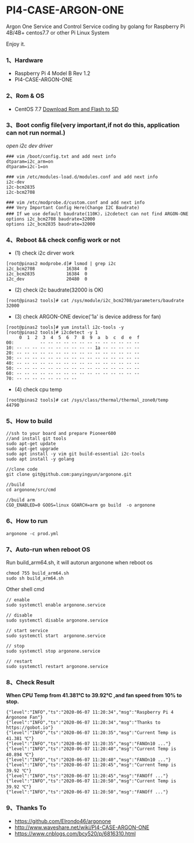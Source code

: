 # PI4-CASE-ARGON-ONE
Argon One Service and Control Service  coding by golang  for Raspberry Pi 4B/4B+ centos7.7 or other Pi Linux System

Enjoy it.

### 1、Hardware 
- Raspberry Pi 4 Model B Rev 1.2
- PI4-CASE-ARGON-ONE

### 2、Rom & OS 
- CentOS 7.7 [Download Rom and Flash to SD](!https://www.michaelapp.com/posts/2018/2018-09-13-%E6%A0%91%E8%8E%93%E6%B4%BE64%E4%BD%8DCentOS%E5%AE%89%E8%A3%85/)

### 3、Boot config file(very important,if not do this, application can not run normal.)

*open i2c dev driver*

```shell
### vim /boot/config.txt and add next info
dtparam=i2c_arm=on
dtparam=i2c-1=on

### vim /etc/modules-load.d/modules.conf and add next info
i2c-dev
i2c-bcm2835
i2c-bcm2708

### vim /etc/modprobe.d/custom.conf and add next info
### Very Important Config Here(Change I2C Baudrate)
### If we use default baudrate(110K)，i2cdetect can not find ARGON-ONE
options i2c_bcm2708 baudrate=32000
options i2c_bcm2835 baudrate=32000
```

### 4、Reboot && check config work or not 

 - (1) check i2c dirver work 

```shell
[root@pinas2 modprobe.d]# lsmod | grep i2c
i2c_bcm2708            16384  0 
i2c_bcm2835            16384  0 
i2c_dev                20480  0 
```
 - (2) check i2c baudrate(32000 is OK)

```shell
[root@pinas2 tools]# cat /sys/module/i2c_bcm2708/parameters/baudrate
32000
```

 - (3) check ARGON-ONE device('1a' is device address for fan) 

```shell
[root@pinas2 tools]# yum install i2c-tools -y
[root@pinas2 tools]# i2cdetect -y 1 
     0  1  2  3  4  5  6  7  8  9  a  b  c  d  e  f
00:          -- -- -- -- -- -- -- -- -- -- -- -- -- 
10: -- -- -- -- -- -- -- -- -- -- 1a -- -- -- -- -- 
20: -- -- -- -- -- -- -- -- -- -- -- -- -- -- -- -- 
30: -- -- -- -- -- -- -- -- -- -- -- -- -- -- -- -- 
40: -- -- -- -- -- -- -- -- -- -- -- -- -- -- -- -- 
50: -- -- -- -- -- -- -- -- -- -- -- -- -- -- -- -- 
60: -- -- -- -- -- -- -- -- -- -- -- -- -- -- -- -- 
70: -- -- -- -- -- -- -- --  
```

- (4) check cpu temp 

```shell
[root@pinas2 tools]# cat /sys/class/thermal/thermal_zone0/temp
44790
```

### 5、How to build 

```shell
//ssh to your board and prepare Pioneer600
//and install git tools 
sudo apt-get update
sudo apt-get upgrade
sudo apt install -y vim git build-essential i2c-tools
sudo apt install -y golang

//clone code 
git clone git@github.com:panyingyun/argonone.git

//build 
cd argonone/src/cmd

//build arm
CGO_ENABLED=0 GOOS=linux GOARCH=arm go build  -o argonone
```


### 6、How to run 

```shell
argonone -c prod.yml
```

### 7、Auto-run when reboot OS 

Run build_arm64.sh, it will autorun argonone when reboot os

```shell
chmod 755 build_arm64.sh 
sudo sh build_arm64.sh 
```

Other shell cmd 

```shell
// enable 
sudo systemctl enable argonone.service

// disable 
sudo systemctl disable argonone.service

// start service 
sudo systemctl start  argonone.service

// stop 
sudo systemctl stop argonone.service

// restart 
sudo systemctl restart argonone.service
```

### 8、Check Result

**When CPU Temp from 41.381℃ to 39.92℃ ,and fan speed from 10% to stop.**

```shell
{"level":"INFO","ts":"2020-06-07 11:20:34","msg":"Raspberry Pi 4 Argonone Fan"}
{"level":"INFO","ts":"2020-06-07 11:20:34","msg":"Thanks to https://gobot.io"}
{"level":"INFO","ts":"2020-06-07 11:20:35","msg":"Current Temp is 41.381 ℃"}
{"level":"INFO","ts":"2020-06-07 11:20:35","msg":"FANOn10 ..."}
{"level":"INFO","ts":"2020-06-07 11:20:40","msg":"Current Temp is 40.894 ℃"}
{"level":"INFO","ts":"2020-06-07 11:20:40","msg":"FANOn10 ..."}
{"level":"INFO","ts":"2020-06-07 11:20:45","msg":"Current Temp is 39.92 ℃"}
{"level":"INFO","ts":"2020-06-07 11:20:45","msg":"FANOff ..."}
{"level":"INFO","ts":"2020-06-07 11:20:50","msg":"Current Temp is 39.92 ℃"}
{"level":"INFO","ts":"2020-06-07 11:20:50","msg":"FANOff ..."}
```

### 9、Thanks To

- https://github.com/Elrondo46/argonone
- http://www.waveshare.net/wiki/PI4-CASE-ARGON-ONE
- https://www.cnblogs.com/bcy520/p/6816310.html

